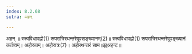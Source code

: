 ```yaml
---
index: 8.2.68
sutra: अहन्

---
```

अहन् ॥ रुत्वविधावह्नो(1) रूपरात्रिरथन्तरेषूपसङ्ख्यानम्(2)॥ रुत्वविधावह्नो(1) रूपरात्रिरथन्तरेषूपङ्ख्यानं कर्तव्यम्। अहोरूपम्। अहोरात्रः(7)। अहोरथन्तरं साम॥झ्र्अहन्ट॥